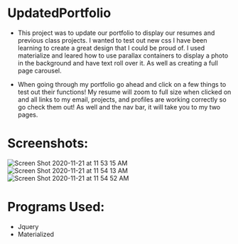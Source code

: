 # UpdatedPortfolio

- This project was to update our portfolio to display our resumes and previous class projects. I wanted to test out new css I have been learning to create a great design that I could be proud of. I used materialize and leared how to use parallax containers to display a photo in the background and have text roll over it. As well as creating a full page carousel.

- When going through my portfolio go ahead and click on a few things to test out their functions! My resume will zoom to full size when clicked on and all links to my email, projects, and profiles are working correctly so go check them out! As well and the nav bar, it will take you to my two pages.

# Screenshots:

![Screen Shot 2020-11-21 at 11 53 15 AM](https://user-images.githubusercontent.com/68671968/99885159-379b4480-2bf0-11eb-92f9-85433ed74f8e.png)
![Screen Shot 2020-11-21 at 11 54 13 AM](https://user-images.githubusercontent.com/68671968/99885171-4aae1480-2bf0-11eb-94ce-ac37832bd6b6.png)
![Screen Shot 2020-11-21 at 11 54 52 AM](https://user-images.githubusercontent.com/68671968/99885184-5f8aa800-2bf0-11eb-90dd-f597ac71706d.png)

# Programs Used:

- Jquery
- Materialized
